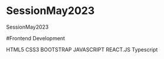 # SessionMay2023

SessionMay2023

#Frontend Development

HTML5
CSS3
BOOTSTRAP
JAVASCRIPT
REACT.JS
Typescript
